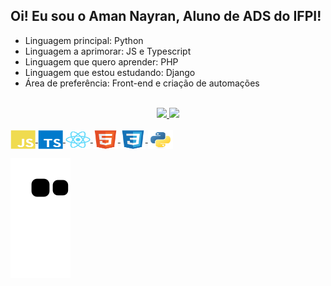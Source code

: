 ## Oi! Eu sou o Aman Nayran, Aluno de ADS do IFPI!

- Linguagem principal: Python
- Linguagem a aprimorar: JS e Typescript
- Linguagem que quero aprender: PHP
- Linguagem que estou estudando: Django
- Área de preferência: Front-end e criação de automações

<div align="center">
  <a href="https://github.com/AmanNayran"><br>
  <img height="160em" src="https://github-readme-stats.vercel.app/api?username=AmanNayran&show_icons=true&theme=dark&include_all_commits=true&count_private=true"/>
  <img height="160em" src="https://github-readme-stats.vercel.app/api/top-langs/?username=AmanNayran&layout=compact&langs_count=7&theme=dark"/>
</div>

<div style="display: inline_block"><br>
  <img align="center" alt="Js" height="30" width="40" src="https://raw.githubusercontent.com/devicons/devicon/master/icons/javascript/javascript-plain.svg">
  <img align="center" alt="Ts" height="30" width="40" src="https://raw.githubusercontent.com/devicons/devicon/master/icons/typescript/typescript-plain.svg">
  <img align="center" alt="React" height="30" width="40" src="https://raw.githubusercontent.com/devicons/devicon/master/icons/react/react-original.svg">
  <img align="center" alt="HTML" height="30" width="40" src="https://raw.githubusercontent.com/devicons/devicon/master/icons/html5/html5-original.svg">
  <img align="center" alt="CSS" height="30" width="40" src="https://raw.githubusercontent.com/devicons/devicon/master/icons/css3/css3-original.svg">
  <img align="center" alt="Python" height="30" width="40" src="https://raw.githubusercontent.com/devicons/devicon/master/icons/python/python-original.svg">

</div>

  ![Snake animation](https://github.com/AmanNayran/AmanNayran/blob/output/github-contribution-grid-snake.svg)
